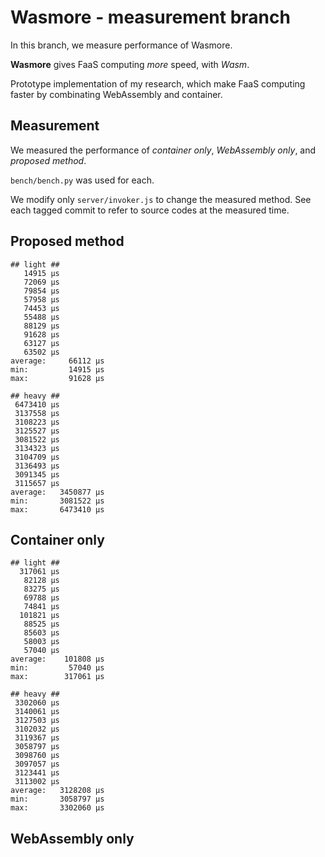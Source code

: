 # Wasmore - measurement branch
In this branch, we measure performance of Wasmore.

**Wasmore** gives FaaS computing *more* speed, with *Wasm*.

Prototype implementation of my research, which make FaaS computing faster by combinating WebAssembly and container.

## Measurement
We measured the performance of *container only*, *WebAssembly only*, and *proposed method*.

`bench/bench.py` was used for each.

We modify only `server/invoker.js` to change the measured method. See each tagged commit to refer to source codes at the measured time.


## Proposed method
```
## light ##
   14915 μs
   72069 μs
   79854 μs
   57958 μs
   74453 μs
   55488 μs
   88129 μs
   91628 μs
   63127 μs
   63502 μs
average:     66112 μs
min:         14915 μs
max:         91628 μs

## heavy ##
 6473410 μs
 3137558 μs
 3108223 μs
 3125527 μs
 3081522 μs
 3134323 μs
 3104709 μs
 3136493 μs
 3091345 μs
 3115657 μs
average:   3450877 μs
min:       3081522 μs
max:       6473410 μs
```

## Container only
```
## light ##
  317061 μs
   82128 μs
   83275 μs
   69788 μs
   74841 μs
  101821 μs
   88525 μs
   85603 μs
   58003 μs
   57040 μs
average:    101808 μs
min:         57040 μs
max:        317061 μs

## heavy ##
 3302060 μs
 3140061 μs
 3127503 μs
 3102032 μs
 3119367 μs
 3058797 μs
 3098760 μs
 3097057 μs
 3123441 μs
 3113002 μs
average:   3128208 μs
min:       3058797 μs
max:       3302060 μs
```


## WebAssembly only